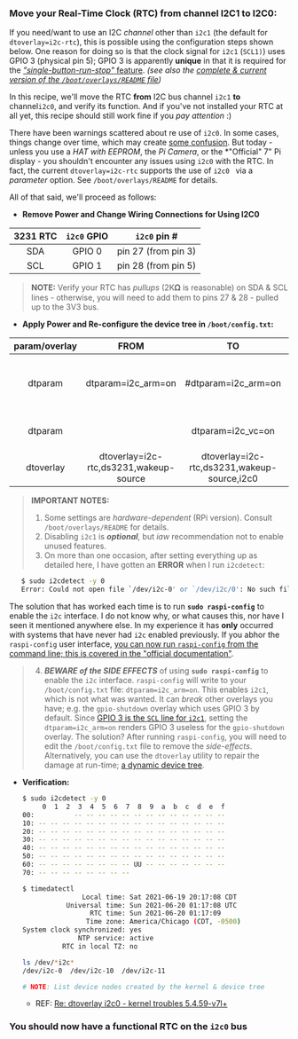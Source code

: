 ### Move your Real-Time Clock (RTC) from channel  I2C1 to I2C0:

If you need/want to use an I2C *channel* other than `i2c1` (the default for `dtoverlay=i2c-rtc`), this is possible using the configuration steps shown below. One reason for doing so is that the clock signal for `i2c1` (`SCL1)`) uses GPIO 3 (physical pin 5); GPIO 3 is apparently **unique** in that it is required for the [*"single-button-run-stop"* feature](https://github.com/seamusdemora/PiFormulae/blob/master/docs/gpio-shutdown_20210620.md). *(see also the [complete & current version of the `/boot/overlays/README` file](https://github.com/raspberrypi/firmware/blob/master/boot/overlays/README))* 

In this recipe, we'll move the RTC **from** I2C bus channel `i2c1` **to** channel`i2c0`, and verify its function. And if you've not installed your RTC at all yet, this recipe should still work fine if you *pay attention* :) 

There have been warnings scattered about re use of `i2c0`. In some cases, things change over time, which may create [some confusion](https://www.raspberrypi.org/forums/viewtopic.php?f=44&t=138897#p922764). But today - unless you use a *HAT with EEPROM*, the *Pi Camera*, or the *"Official" 7" Pi display - you shouldn't encounter any issues using `i2c0` with the RTC. In fact, the current `dtoverlay=i2c-rtc`  supports the use of `i2c0 ` via a *parameter* option. See `/boot/overlays/README` for details. 

All of that said, we'll proceed as follows:

   * **Remove Power and Change Wiring Connections for Using I2C0**

| 3231 RTC | `i2c0` GPIO |    `i2c0` pin #     |
| :------: | :---------: | :-----------------: |
|   SDA    |   GPIO 0    | pin 27 (from pin 3) |
|   SCL    |   GPIO 1    | pin 28 (from pin 5) |

   > **NOTE:** Verify your RTC has *pullups* (2K𝛀 is reasonable) on SDA & SCL lines - otherwise, you will need to add them to pins 27 & 28 - pulled up to the 3V3 bus. 

* **Apply Power and Re-configure the device tree in `/boot/config.txt`:** 

| param/overlay |                  FROM                  |                     TO                      | CMT                             |
| :-----------: | :------------------------------------: | :-----------------------------------------: | :------------------------------ |
|    dtparam    |           dtparam=i2c_arm=on           |             #dtparam=i2c_arm=on             | disables i2c1; see NOTE 2 below |
|    dtparam    |                                        |              dtparam=i2c_vc=on              | enables i2c0 (Pi 4)             |
|   dtoverlay   | dtoverlay=i2c-rtc,ds3231,wakeup-source | dtoverlay=i2c-rtc,ds3231,wakeup-source,i2c0 | connect RTC via i2c0            |

> **IMPORTANT NOTES:**  
>
> 1. Some settings are *hardware-dependent* (RPi version). Consult `/boot/overlays/README` for details. 
> 2. Disabling `i2c1` is ***optional***, but *iaw* recommendation not to enable unused features. 
> 3. On more than one occasion, after setting everything up as detailed here, I have gotten an **ERROR** when I run `i2cdetect`:

   ```bash
      $ sudo i2cdetect -y 0
      Error: Could not open file `/dev/i2c-0' or `/dev/i2c/0': No such file or directory
   ```
The solution that has worked each time is to run **`sudo raspi-config`** to enable the `i2c` interface. 
I do not know why, or what causes this, nor have I seen it mentioned anywhere else. In my experience it has **only** occurred with systems that have never had `i2c` enabled previously. If you abhor the `raspi-config` user interface, [you can now run `raspi-config` from the command line; this is covered in the "official documentation"](https://www.raspberrypi.com/documentation/computers/configuration.html#raspi-config-cli). 

> 4. **_BEWARE of the SIDE EFFECTS_** of using **`sudo raspi-config`** to enable the `i2c` interface. `raspi-config` will write to your `/boot/config.txt` file: `dtparam=i2c_arm=on`. This enables `i2c1`, which is not what was wanted. It can *break* other overlays you have; e.g. the `gpio-shutdown` overlay which uses GPIO 3 by default. Since [GPIO 3 is the `SCL` line for `i2c1`](https://pinout.xyz/pinout/pin5_gpio3#), setting the `dtparam=i2c_arm=on` renders GPIO 3 useless for the `gpio-shutdown` overlay. The solution? After running `raspi-config`, you will need to edit the `/boot/config.txt` file to remove the *side-effects*. Alternatively, you can use the `dtoverlay` utility to repair the damage at run-time; [a dynamic device tree](https://www.raspberrypi.com/documentation/computers/configuration.html#part3.5).

* **Verification:** 

  ```bash
  $ sudo i2cdetect -y 0
       0  1  2  3  4  5  6  7  8  9  a  b  c  d  e  f
  00:          -- -- -- -- -- -- -- -- -- -- -- -- --
  10: -- -- -- -- -- -- -- -- -- -- -- -- -- -- -- --
  20: -- -- -- -- -- -- -- -- -- -- -- -- -- -- -- --
  30: -- -- -- -- -- -- -- -- -- -- -- -- -- -- -- --
  40: -- -- -- -- -- -- -- -- -- -- -- -- -- -- -- --
  50: -- -- -- -- -- -- -- -- -- -- -- -- -- -- -- --
  60: -- -- -- -- -- -- -- -- UU -- -- -- -- -- -- --
  70: -- -- -- -- -- -- -- --
  ```

  ```bash
  $ timedatectl
                 Local time: Sat 2021-06-19 20:17:08 CDT
             Universal time: Sun 2021-06-20 01:17:08 UTC
                   RTC time: Sun 2021-06-20 01:17:09
                  Time zone: America/Chicago (CDT, -0500)
  System clock synchronized: yes
                NTP service: active
            RTC in local TZ: no
  ```

  ```bash
  ls /dev/*i2c*
  /dev/i2c-0  /dev/i2c-10  /dev/i2c-11 
  
  # NOTE: List device nodes created by the kernel & device tree
  ```
  
   * REF:  [Re: dtoverlay i2c0 - kernel troubles 5.4.59-v7l+](https://www.raspberrypi.org/forums/viewtopic.php?t=284036#p1720835) 

### You should now have a functional RTC on the `i2c0` bus
